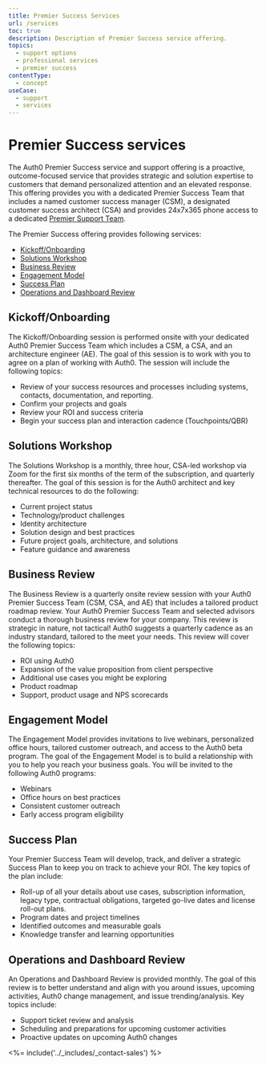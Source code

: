 ```yaml
---
title: Premier Success Services
url: /services
toc: true
description: Description of Premier Success service offering.
topics:
  - support options
  - professional services
  - premier success
contentType:
  - concept
useCase:
  - support
  - services
---
```


# Premier Success services

The Auth0 Premier Success service and support offering is a proactive, outcome-focused service that provides strategic and solution expertise to customers that demand personalized attention and an elevated response. This offering provides you with a dedicated Premier Success Team that includes a named customer success manager (CSM), a designated customer success architect (CSA) and provides 24x7x365 phone access to a dedicated [Premier Support Team](/services/premier-success-support). 

The Premier Success offering provides following services:

* [Kickoff/Onboarding](#kickoff-onboarding)
* [Solutions Workshop](#solutions-workshop)
* [Business Review](#business-review)
* [Engagement Model](#engagement-model)
* [Success Plan](#success-plan)
* [Operations and Dashboard Review](#operations-and-dashboard-review)

## Kickoff/Onboarding

The Kickoff/Onboarding session is performed onsite with your dedicated Auth0 Premier Success Team which includes a CSM, a CSA, and an architecture engineer (AE). The goal of this session is to work with you to agree on a plan of working with Auth0. The session will include the following topics:

* Review of your success resources and processes including systems, contacts, documentation, and reporting.
* Confirm your projects and goals
* Review your ROI and success criteria
* Begin your success plan and interaction cadence (Touchpoints/QBR)

## Solutions Workshop

The Solutions Workshop is a monthly, three hour, CSA-led workshop via Zoom for the first six months of the term of the subscription, and quarterly thereafter. The goal of this session is for the Auth0 architect and key technical resources to do the following:

* Current project status
* Technology/product challenges
* Identity architecture
* Solution design and best practices
* Future project goals, architecture, and solutions
* Feature guidance and awareness

## Business Review

The Business Review is a quarterly onsite review session with your Auth0 Premier Success Team (CSM, CSA, and AE) that includes a tailored product roadmap review. Your Auth0 Premier Success Team and selected advisors conduct a thorough business review for your company. This review is strategic in nature, not tactical! Auth0 suggests a quarterly cadence as an industry standard, tailored to the meet your needs. This review will cover the following topics:

* ROI using Auth0
* Expansion of the value proposition from client perspective
* Additional use cases you might be exploring
* Product roadmap
* Support, product usage and NPS scorecards

## Engagement Model

The Engagement Model provides invitations to live webinars, personalized office hours, tailored customer outreach, and access to the Auth0 beta program. The goal of the Engagement Model is to build a relationship with you to help you reach your business goals. You will be invited to the following Auth0 programs:

* Webinars
* Office hours on best practices
* Consistent customer outreach
* Early access program eligibility

## Success Plan

Your Premier Success Team will develop, track, and deliver a strategic Success Plan to keep you on track to achieve your ROI. The key topics of the plan include:

* Roll-up of all your details about use cases, subscription information, legacy type, contractual obligations, targeted go-live dates and license roll-out plans.
* Program dates and project timelines
* Identified outcomes and measurable goals
* Knowledge transfer and learning opportunities 

## Operations and Dashboard Review

An Operations and Dashboard Review is provided monthly. The goal of this review is to better understand and align with you around issues, upcoming activities, Auth0 change management, and issue trending/analysis. Key topics include:

* Support ticket review and analysis
* Scheduling and preparations for upcoming customer activities 
* Proactive updates on upcoming Auth0 changes 

<%= include('../_includes/_contact-sales') %>
